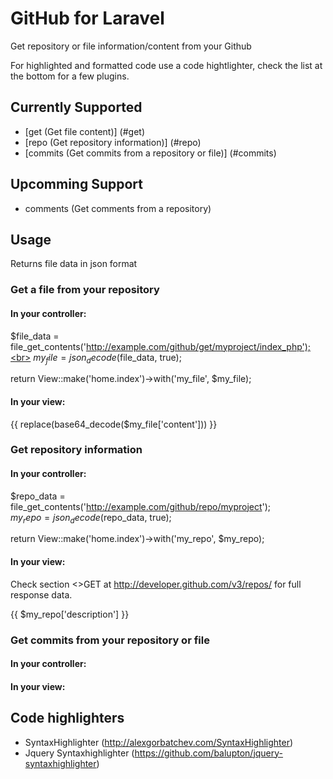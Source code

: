 # GitHub for Laravel

Get repository or file information/content from your Github

For highlighted and formatted code use a code hightlighter, check the list at the bottom for a few plugins.

## Currently Supported

- [get (Get file content)] (#get)
- [repo (Get repository information)] (#repo)
- [commits (Get commits from a repository or file)] (#commits)

## Upcomming Support

- comments (Get comments from a repository)

## Usage
Returns file data in json format
<a name="get"></a>
### Get a file from your repository

#### In your controller:

$file_data = file_get_contents('http://example.com/github/get/myproject/index_php');<br>
$my_file = json_decode($file_data, true);

return View::make('home.index')->with('my_file', $my_file);

#### In your view:

{{ replace(base64_decode($my_file['content'])) }}

<a name="repo"></a>
### Get repository information

#### In your controller:

$repo_data = file_get_contents('http://example.com/github/repo/myproject'); <br>
$my_repo = json_decode($repo_data, true);

return View::make('home.index')->with('my_repo', $my_repo);

#### In your view:
Check section <>GET at http://developer.github.com/v3/repos/ for full response data.

{{ $my_repo['description'] }}

<a name="commits"></a>
### Get commits from your repository or file

#### In your controller:

#### In your view:

## Code highlighters

- SyntaxHighlighter (http://alexgorbatchev.com/SyntaxHighlighter)
- Jquery Syntaxhighlighter (https://github.com/balupton/jquery-syntaxhighlighter)
